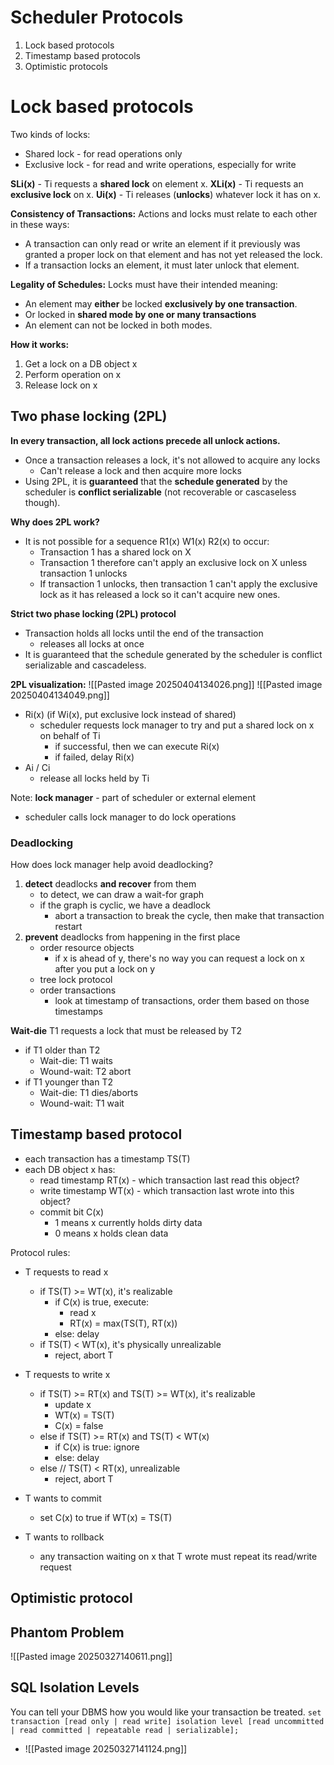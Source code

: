 # Scheduler Protocols
1. Lock based protocols
2. Timestamp based protocols
3. Optimistic protocols
# Lock based protocols
Two kinds of locks:
- Shared lock - for read operations only
- Exclusive lock - for read and write operations, especially for write

**SLi(x)** - Ti requests a **shared lock** on element x. 
**XLi(x)** - Ti requests an **exclusive lock** on x. 
**Ui(x)** - Ti releases (**unlocks**) whatever lock it has on x.

**Consistency of Transactions:** Actions and locks must relate to each other in these ways:
- A transaction can only read or write an element if it previously was granted a proper lock on that element and has not yet released the lock. 
- If a transaction locks an element, it must later unlock that element.

**Legality of Schedules:** Locks must have their intended meaning: 
- An element may **either** be locked **exclusively by one transaction**.
- Or locked in **shared mode by one or many transactions**
- An element can not be locked in both modes.

**How it works:**
1. Get a lock on a DB object x
2. Perform operation on x
3. Release lock on x
## Two phase locking (2PL)
 **In every transaction, all lock actions precede all unlock actions.**
- Once a transaction releases a lock, it's not allowed to acquire any locks
	- Can't release a lock and then acquire more locks
- Using 2PL, it is **guaranteed** that the **schedule generated** by the scheduler is **conflict serializable** (not recoverable or cascaseless though).

**Why does 2PL work?**
- It is not possible for a sequence R1(x) W1(x) R2(x) to occur:
	- Transaction 1 has a shared lock on X
	- Transaction 1 therefore can't apply an exclusive lock on X unless transaction 1 unlocks
	- If transaction 1 unlocks, then transaction 1 can't apply the exclusive lock as it has released a lock so it can't acquire new ones.
	
**Strict two phase locking (2PL) protocol**
- Transaction holds all locks until the end of the transaction
	- releases all locks at once
- It is guaranteed that the schedule generated by the scheduler is conflict serializable and cascadeless.

**2PL visualization:**
![[Pasted image 20250404134026.png]]
![[Pasted image 20250404134049.png]]



- Ri(x) (if Wi(x), put exclusive lock instead of shared)
	- scheduler requests lock manager to try and put a shared lock on x on behalf of Ti
		- if successful, then we can execute Ri(x)
		- if failed, delay Ri(x)
- Ai / Ci
	- release all locks held by Ti

Note: **lock manager** - part of scheduler or external element
- scheduler calls lock manager to do lock operations

### Deadlocking
How does lock manager help avoid deadlocking?
1. **detect** deadlocks **and recover** from them
	- to detect, we can draw a wait-for graph
	- if the graph is cyclic, we have a deadlock
		- abort a transaction to break the cycle, then make that transaction restart
2. **prevent** deadlocks from happening in the first place
	- order resource objects
		- if x is ahead of y, there's no way you can request a lock on x after you put a lock on y
	- tree lock protocol
	- order transactions
		- look at timestamp of transactions, order them based on those timestamps

**Wait-die**
T1 requests a lock that must be released by T2
- if T1 older than T2
	- Wait-die: T1 waits
	- Wound-wait: T2 abort
- if T1 younger than T2
	- Wait-die: T1 dies/aborts
	- Wound-wait: T1 wait
## Timestamp based protocol
- each transaction has a timestamp TS(T)
- each DB object x has:
	- read timestamp RT(x) - which transaction last read this object?
	- write timestamp WT(x) - which transaction last wrote into this object?
	- commit bit C(x)
		- 1 means x currently holds dirty data
		- 0 means x holds clean data

Protocol rules:
- T requests to read x
	- if TS(T) >= WT(x), it's realizable
		- if C(x) is true, execute:
			- read x
			- RT(x) = max(TS(T), RT(x))
		- else: delay
	- if TS(T) < WT(x), it's physically unrealizable
		- reject, abort T

- T requests to write x
	- if TS(T) >= RT(x) and TS(T) >= WT(x), it's realizable
		- update x
		- WT(x) = TS(T)
		- C(x) = false
	- else if TS(T) >= RT(x) and TS(T) < WT(x)
		- if C(x) is true: ignore
		- else: delay
	- else // TS(T) < RT(x), unrealizable
		- reject, abort T

- T wants to commit
	- set C(x) to true if WT(x) = TS(T)

- T wants to rollback
	- any transaction waiting on x that T wrote must repeat its read/write request
## Optimistic protocol


## Phantom Problem
![[Pasted image 20250327140611.png]]

## SQL Isolation Levels
You can tell your DBMS how you would like your transaction be treated. 
`set transaction [read only | read write] isolation level [read uncommitted | read committed | repeatable read | serializable];`
- ![[Pasted image 20250327141124.png]]